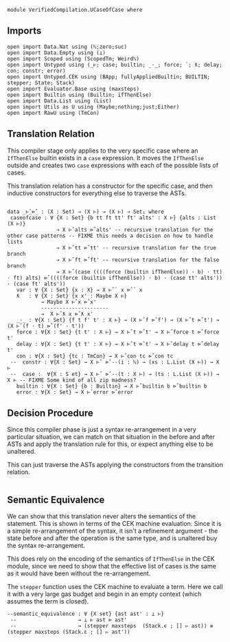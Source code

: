 ```
module VerifiedCompilation.UCaseOfCase where

```

## Imports

```
open import Data.Nat using (ℕ;zero;suc)
open import Data.Empty using (⊥)
open import Scoped using (ScopedTm; Weirdℕ)
open import Untyped using (_⊢; case; builtin; _·_; force; `; ƛ; delay; con; constr; error)
open import Untyped.CEK using (BApp; fullyAppliedBuiltin; BUILTIN; stepper; State; Stack)
open import Evaluator.Base using (maxsteps)
open import Builtin using (Builtin; ifThenElse)
open import Data.List using (List)
open import Utils as U using (Maybe;nothing;just;Either)
open import RawU using (TmCon)
```

## Translation Relation

This compiler stage only applies to the very specific case where an `IfThenElse` builtin exists in a `case` expression.
It moves the `IfThenElse` outside and creates two `case` expressions with each of the possible lists of cases. 

This translation relation has a constructor for the specific case, and then inductive constructors for everything else
to traverse the ASTs.

```

data _⊢̂_⊳̂_ : (X : Set) → (X ⊢) → (X ⊢) → Set₁ where
 caseofcase : ∀ {X : Set} {b tt ft tt' ft' alts' : X ⊢} {alts : List (X ⊢)}
                → X ⊢̂ alts ⊳̂ alts' -- recursive translation for the other case patterns -- FIXME this needs a decision on how to handle lists
                → X ⊢̂ tt ⊳̂ tt' -- recursive translation for the true branch
                → X ⊢̂ ft ⊳̂ ft' -- recursive translation for the false branch
                → X ⊢̂ (case ((((force (builtin ifThenElse)) · b) · tt) · ft) alts) ⊳̂ ((((force (builtin ifThenElse)) · b) · (case tt' alts')) · (case ft' alts'))
   var : ∀ {X : Set} {x : X} → X ⊢̂ ` x ⊳̂ ` x 
   ƛ   : ∀ {X : Set} {x x' : Maybe X ⊢}
           → Maybe X ⊢̂ x ⊳̂ x'
           ----------------------
           →  X ⊢̂ ƛ x ⊳̂ ƛ x' 
   _·_ : ∀{X : Set} {f t f' t' : X ⊢} → (X ⊢̂ f ⊳̂ f') → (X ⊢̂ t ⊳̂ t') → (X ⊢̂ (f · t) ⊳̂ (f' · t'))
   force : ∀{X : Set} {t t' : X ⊢} → X ⊢̂ t ⊳̂ t' → X ⊢̂ force t ⊳̂ force t'  
   delay : ∀{X : Set} {t t' : X ⊢} → X ⊢̂ t ⊳̂ t' → X ⊢̂ delay t ⊳̂ delay t'  
   con : ∀{X : Set} {tc : TmCon} → X ⊢̂ con tc ⊳̂ con tc
 --  constr : ∀{X : Set} → X ⊢̂  ⊳̂ --(i : ℕ) → (xs : L.List (X ⊢)) → X ⊢ 
 --  case :  ∀{X : S et} → X ⊢̂  ⊳̂ --(t : X ⊢) → (ts : L.List (X ⊢)) → X ⊢ -- FIXME Some kind of all zip madness?
   builtin : ∀{X : Set} {b : Builtin} → X ⊢̂ builtin b ⊳̂ builtin b
   error : ∀{X : Set} → X ⊢̂ error ⊳̂ error 
```

## Decision Procedure

Since this compiler phase is just a syntax re-arrangement in a very particular situation, we can
match on that situation in the before and after ASTs and apply the translation rule for this, or
expect anything else to be unaltered.

This can just traverse the ASTs applying the constructors from the transition relation.

```

```

## Semantic Equivalence

We can show that this translation never alters the semantics of the statement. This is shown
in terms of the CEK machine evaluation. Since it is a simple re-arrangement of the syntax, it
isn't a refinement argument - the state before and after the operation is the same type, and is
unaltered buy the syntax re-arrangement.

This does rely on the encoding of the semantics of `IfThenElse` in the CEK module, since we
need to show that the effective list of cases is the same as it would have been without the re-arrangement.

The `stepper` function uses the CEK machine to evaluate a term. Here we call it with a very
large gas budget and begin in an empty context (which assumes the term is closed).

```
--semantic_equivalence : ∀ {X set} {ast ast' : ⊥ ⊢}
 --                    → ⊥ ⊢ ast ⊳ ast'
 --                    → (stepper maxsteps  (Stack.ϵ ; [] ▻ ast)) ≡ (stepper maxsteps (Stack.ε ; [] ▻ ast'))
```
